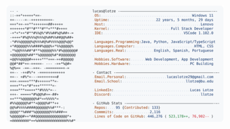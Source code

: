 <a href="https://github.com/llotze/llotze">
  <picture>
    <source media="(prefers-color-scheme: dark)" srcset="https://raw.githubusercontent.com/llotze/llotze/main/dark_mode.svg">
    <img alt="Lucas Lotze's GitHub Profile README" src="https://raw.githubusercontent.com/llotze/llotze/main/light_mode.svg">
  </picture>
</a>
